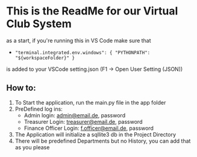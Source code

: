 # This is the ReadMe for our Virtual Club System

as a start, if you're running this in VS Code make sure that
- ``
"terminal.integrated.env.windows": {
    "PYTHONPATH": "${workspaceFolder}"
  }
``

is added to your VSCode setting.json (F1 → Open User Setting (JSON))

## How to:
1. To Start the application, run the main.py file in the app folder
2. PreDefined log ins:
    - Admin login: admin@email.de, password
    - Treasurer Login: treasurer@email.de, password
    - Finance Officer Login: f.officer@email.de, password
3. The Application will initialize a sqllite3 db in the Project Directory
4. There will be predefined Departments but no History, you can add that as you please
